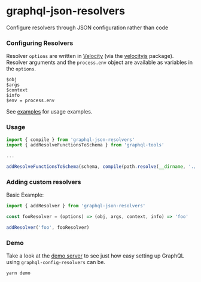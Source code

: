 # graphql-json-resolvers
Configure resolvers through JSON configuration rather than code

### Configuring Resolvers

Resolver `options` are written in [Velocity](http://velocity.apache.org/engine/1.7/vtl-reference.html) (via the [velocityjs](https://github.com/shepherdwind/velocity.js) package). Resolver arguments and the `process.env` object are available as variables in the `options`.
```
$obj
$args
$context
$info
$env = process.env
```

See [examples](https://github.com/jdolle/graphql-json-resolvers/tree/master/examples) for usage examples.

### Usage
```javascript
import { compile } from 'graphql-json-resolvers'
import { addResolveFunctionsToSchema } from 'graphql-tools'

...

addResolveFunctionsToSchema(schema, compile(path.resolve(__dirname, './resolvers')))
```

### Adding custom resolvers

Basic Example:
```javascript
import { addResolver } from 'graphql-json-resolvers'

const fooResolver = (options) => (obj, args, context, info) => 'foo'

addResolver('foo', fooResolver)

```

### Demo

Take a look at the [demo server](https://github.com/jdolle/graphql-json-resolvers/tree/master/examples/demo-server) to see just how easy setting up GraphQL using `graphql-config-resolvers` can be.

```
yarn demo
```
